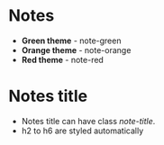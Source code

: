 # Notes
- **Green theme** - note-green
- **Orange theme** - note-orange
- **Red theme** - note-red

# Notes title
- Notes title can have class *note-title*.
- h2 to h6 are styled automatically
